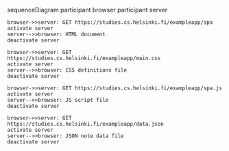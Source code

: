 sequenceDiagram
	participant browser
	participant server

	browser->>server: GET https://studies.cs.helsinki.fi/exampleapp/spa
	activate server
	server-->>browser: HTML document
	deactivate server

	browser->>server: GET https://studies.cs.helsinki.fi/exampleapp/main.css
	activate server
	server-->>browser: CSS definitions file
	deactivate server

	browser->>server: GET https://studies.cs.helsinki.fi/exampleapp/spa.js
	activate server
	server-->>browser: JS script file
	deactivate server

	browser->>server: GET https://studies.cs.helsinki.fi/exampleapp/data.json
	activate server
	server-->>browser: JSON note data file
	deactivate server
